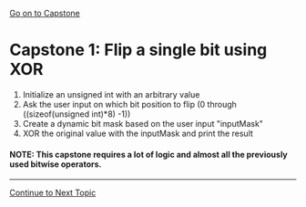 <a href="https://github.com/CyberTrainingUSAF/05-C-Programming/blob/master/06_Bitwise_operators/capstone-1.md" rel="Go on to Capstone"> Go on to Capstone </a>

# Capstone 1: Flip a single bit using XOR

1. Initialize an unsigned int with an arbitrary value
2. Ask the user input on which bit position to flip \(0 through \(\(sizeof\(unsigned int\)\*8) -1\))
3. Create a dynamic bit mask based on the user input "inputMask"
4. XOR the original value with the inputMask and print the result

#### NOTE: This capstone requires a lot of logic and almost all the previously used bitwise operators.

---

<a href="https://github.com/CyberTrainingUSAF/05-C-Programming/blob/master/07_Control_flow/README.md" rel="Continue to Next Topic"> Continue to Next Topic </a>
